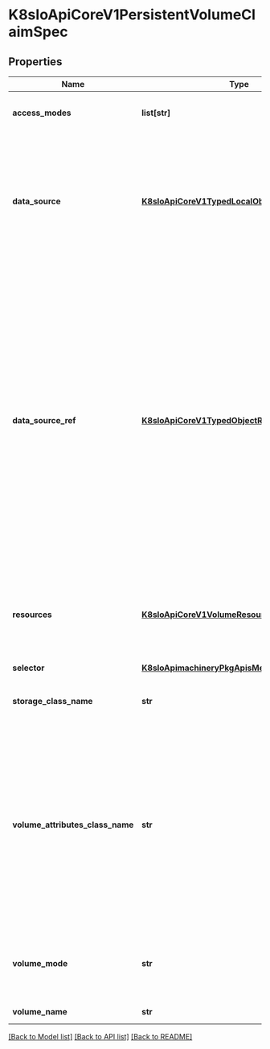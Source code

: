 # K8sIoApiCoreV1PersistentVolumeClaimSpec

## Properties
Name | Type | Description | Notes
------------ | ------------- | ------------- | -------------
**access_modes** | **list[str]** | accessModes contains the desired access modes the volume should have. More info: https://kubernetes.io/docs/concepts/storage/persistent-volumes#access-modes-1 | [optional] 
**data_source** | [**K8sIoApiCoreV1TypedLocalObjectReference**](K8sIoApiCoreV1TypedLocalObjectReference.md) | dataSource field can be used to specify either: * An existing VolumeSnapshot object (snapshot.storage.k8s.io/VolumeSnapshot) * An existing PVC (PersistentVolumeClaim) If the provisioner or an external controller can support the specified data source, it will create a new volume based on the contents of the specified data source. When the AnyVolumeDataSource feature gate is enabled, dataSource contents will be copied to dataSourceRef, and dataSourceRef contents will be copied to dataSource when dataSourceRef.namespace is not specified. If the namespace is specified, then dataSourceRef will not be copied to dataSource. | [optional] 
**data_source_ref** | [**K8sIoApiCoreV1TypedObjectReference**](K8sIoApiCoreV1TypedObjectReference.md) | dataSourceRef specifies the object from which to populate the volume with data, if a non-empty volume is desired. This may be any object from a non-empty API group (non core object) or a PersistentVolumeClaim object. When this field is specified, volume binding will only succeed if the type of the specified object matches some installed volume populator or dynamic provisioner. This field will replace the functionality of the dataSource field and as such if both fields are non-empty, they must have the same value. For backwards compatibility, when namespace isn&#39;t specified in dataSourceRef, both fields (dataSource and dataSourceRef) will be set to the same value automatically if one of them is empty and the other is non-empty. When namespace is specified in dataSourceRef, dataSource isn&#39;t set to the same value and must be empty. There are three important differences between dataSource and dataSourceRef: * While dataSource only allows two specific types of objects, dataSourceRef   allows any non-core object, as well as PersistentVolumeClaim objects. * While dataSource ignores disallowed values (dropping them), dataSourceRef   preserves all values, and generates an error if a disallowed value is   specified. * While dataSource only allows local objects, dataSourceRef allows objects   in any namespaces. (Beta) Using this field requires the AnyVolumeDataSource feature gate to be enabled. (Alpha) Using the namespace field of dataSourceRef requires the CrossNamespaceVolumeDataSource feature gate to be enabled. | [optional] 
**resources** | [**K8sIoApiCoreV1VolumeResourceRequirements**](K8sIoApiCoreV1VolumeResourceRequirements.md) | resources represents the minimum resources the volume should have. If RecoverVolumeExpansionFailure feature is enabled users are allowed to specify resource requirements that are lower than previous value but must still be higher than capacity recorded in the status field of the claim. More info: https://kubernetes.io/docs/concepts/storage/persistent-volumes#resources | [optional] 
**selector** | [**K8sIoApimachineryPkgApisMetaV1LabelSelector**](K8sIoApimachineryPkgApisMetaV1LabelSelector.md) | selector is a label query over volumes to consider for binding. | [optional] 
**storage_class_name** | **str** | storageClassName is the name of the StorageClass required by the claim. More info: https://kubernetes.io/docs/concepts/storage/persistent-volumes#class-1 | [optional] 
**volume_attributes_class_name** | **str** | volumeAttributesClassName may be used to set the VolumeAttributesClass used by this claim. If specified, the CSI driver will create or update the volume with the attributes defined in the corresponding VolumeAttributesClass. This has a different purpose than storageClassName, it can be changed after the claim is created. An empty string value means that no VolumeAttributesClass will be applied to the claim but it&#39;s not allowed to reset this field to empty string once it is set. If unspecified and the PersistentVolumeClaim is unbound, the default VolumeAttributesClass will be set by the persistentvolume controller if it exists. If the resource referred to by volumeAttributesClass does not exist, this PersistentVolumeClaim will be set to a Pending state, as reflected by the modifyVolumeStatus field, until such as a resource exists. More info: https://kubernetes.io/docs/concepts/storage/volume-attributes-classes/ (Beta) Using this field requires the VolumeAttributesClass feature gate to be enabled (off by default). | [optional] 
**volume_mode** | **str** | volumeMode defines what type of volume is required by the claim. Value of Filesystem is implied when not included in claim spec.  Possible enum values:  - &#x60;\&quot;Block\&quot;&#x60; means the volume will not be formatted with a filesystem and will remain a raw block device.  - &#x60;\&quot;Filesystem\&quot;&#x60; means the volume will be or is formatted with a filesystem. | [optional] 
**volume_name** | **str** | volumeName is the binding reference to the PersistentVolume backing this claim. | [optional] 

[[Back to Model list]](../README.md#documentation-for-models) [[Back to API list]](../README.md#documentation-for-api-endpoints) [[Back to README]](../README.md)


